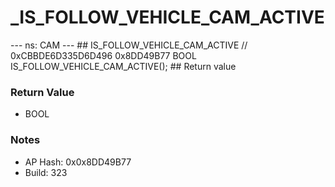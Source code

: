 # _IS_FOLLOW_VEHICLE_CAM_ACTIVE

--- ns: CAM --- ## IS_FOLLOW_VEHICLE_CAM_ACTIVE  // 0xCBBDE6D335D6D496 0x8DD49B77 BOOL IS_FOLLOW_VEHICLE_CAM_ACTIVE();   ## Return value

### Return Value
* BOOL

### Notes
* AP Hash: 0x0x8DD49B77
* Build: 323

